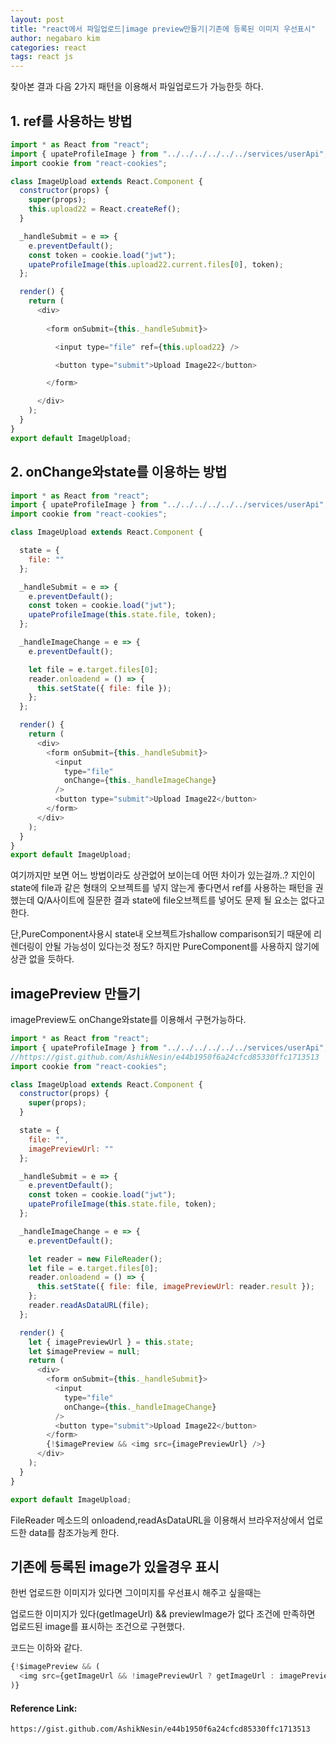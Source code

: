 ```yaml
---
layout: post
title: "react에서 파일업로드|image preview만들기|기존에 등록된 이미지 우선표시"
author: negabaro kim
categories: react
tags: react js
---
```


찾아본 결과 다음 2가지 패턴을 이용해서 파일업로드가 가능한듯 하다.

## 1. ref를 사용하는 방법

```js
import * as React from "react";
import { upateProfileImage } from "../../../../../../services/userApi";
import cookie from "react-cookies";

class ImageUpload extends React.Component {
  constructor(props) {
    super(props);
    this.upload22 = React.createRef();
  }

  _handleSubmit = e => {
    e.preventDefault();
    const token = cookie.load("jwt");
    upateProfileImage(this.upload22.current.files[0], token);
  };

  render() {
    return (
      <div>
      
        <form onSubmit={this._handleSubmit}>

          <input type="file" ref={this.upload22} />

          <button type="submit">Upload Image22</button>

        </form>

      </div>
    );
  }
}
export default ImageUpload;
```

## 2. onChange와state를 이용하는 방법

```js
import * as React from "react";
import { upateProfileImage } from "../../../../../../services/userApi";
import cookie from "react-cookies";

class ImageUpload extends React.Component {

  state = {
    file: ""
  };

  _handleSubmit = e => {
    e.preventDefault();
    const token = cookie.load("jwt");
    upateProfileImage(this.state.file, token);
  };

  _handleImageChange = e => {
    e.preventDefault();

    let file = e.target.files[0];
    reader.onloadend = () => {
      this.setState({ file: file });
    };
  };

  render() {
    return (
      <div>
        <form onSubmit={this._handleSubmit}>
          <input
            type="file"
            onChange={this._handleImageChange}
          />
          <button type="submit">Upload Image22</button>
        </form>
      </div>
    );
  }
}
export default ImageUpload;
```

여기까지만 보면 어느 방법이라도 상관없어 보이는데 어떤 차이가 있는걸까..?
지인이 state에 file과 같은 형태의 오브젝트를 넣지 않는게 좋다면서 ref를 사용하는 패턴을 권했는데
Q/A사이트에 질문한 결과 state에 file오브젝트를 넣어도 문제 될 요소는 없다고 한다.

단,PureComponent사용시 state내 오브젝트가shallow comparison되기 때문에
리렌더링이 안될 가능성이 있다는것 정도? 하지만 PureComponent를 사용하지 않기에
상관 없을 듯하다.

## imagePreview 만들기

imagePreview도 onChange와state를 이용해서 구현가능하다.

```js
import * as React from "react";
import { upateProfileImage } from "../../../../../../services/userApi";
//https://gist.github.com/AshikNesin/e44b1950f6a24cfcd85330ffc1713513
import cookie from "react-cookies";

class ImageUpload extends React.Component {
  constructor(props) {
    super(props);
  }

  state = {
    file: "",
    imagePreviewUrl: ""
  };

  _handleSubmit = e => {
    e.preventDefault();
    const token = cookie.load("jwt");
    upateProfileImage(this.state.file, token);
  };

  _handleImageChange = e => {
    e.preventDefault();

    let reader = new FileReader();
    let file = e.target.files[0];
    reader.onloadend = () => {
      this.setState({ file: file, imagePreviewUrl: reader.result });
    };
    reader.readAsDataURL(file);
  };

  render() {
    let { imagePreviewUrl } = this.state;
    let $imagePreview = null;
    return (
      <div>
        <form onSubmit={this._handleSubmit}>
          <input
            type="file"
            onChange={this._handleImageChange}
          />
          <button type="submit">Upload Image22</button>
        </form>
        {!$imagePreview && <img src={imagePreviewUrl} />}
      </div>
    );
  }
}

export default ImageUpload;
```

FileReader 메소드의 onloadend,readAsDataURL을 이용해서 브라우저상에서 업로드한 data를 참조가능케 한다.

## 기존에 등록된 image가 있을경우 표시

한번 업로드한 이미지가 있다면 그이미지를 우선표시 해주고 싶을때는

업로드한 이미지가 있다(getImageUrl) && previewImage가 없다 조건에 만족하면 업로드된 image를 표시하는 조건으로 구현했다.

코드는 이하와 같다.

```js
{!$imagePreview && (
  <img src={getImageUrl && !imagePreviewUrl ? getImageUrl : imagePreviewUrl } />
)}
```

#### Reference Link:

```
https://gist.github.com/AshikNesin/e44b1950f6a24cfcd85330ffc1713513

```
